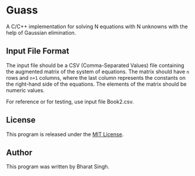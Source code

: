 # Guass
A C/C++ implementation for solving N equations with N unknowns with the help of Gaussian elimination.

## Input File Format

The input file should be a CSV (Comma-Separated Values) file containing the augmented matrix of the system of equations. The matrix should have `n` rows and `n+1` columns, where the last column represents the constants on the right-hand side of the equations. The elements of the matrix should be numeric values.

For reference or for testing, use input file Book2.csv.

## License

This program is released under the [MIT License](https://opensource.org/licenses/MIT).

## Author

This program was written by Bharat Singh.
